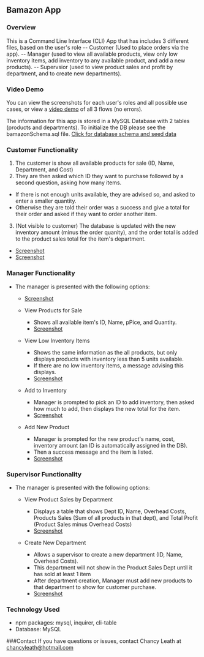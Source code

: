 ## Bamazon App

### Overview
This is a Command Line Interface (CLI) App that has includes 3 different files, based on the user's role
  -- Customer (Used to place orders via the app).
  -- Manager (used to view all available products, view only low inventory items, add inventory to any available product, and add a new products).
  -- Supervsior (used to view product sales and profit by department, and to create new departments).

### Video Demo
You can view the screenshots for each user's roles and all possible use cases, or view a [video demo](https://drive.google.com/file/d/1uiu-oVU9oDjVr7u53-FOVRZtT6Dvj1l_/view?usp=sharing) of all 3 flows (no errors). 
  
The information for this app is stored in a MySQL Database with 2 tables (products and departments). To initialize the DB please see the bamazonSchema.sql file. [Click for database schema and seed data](bamazonSchema.sql)


### Customer Functionality

1. The customer is show all available products for sale (ID, Name, Department, and Cost)
2. They are then asked which ID they want to purchase followed by a second question, asking how many items.
  * If there is not enough units available, they are advised so, and asked to enter a smaller quantity.
  * Otherwise they are told their order was a success and give a total for their order and asked if they want to order another item.
3. (Not visible to customer) The database is updated with the new inventory amount (minus the order quanity), and the order total is added to the product sales total for the item's department.

  * [Screenshot](images/bamazon_cust_order_success.png)
  * [Screenshot](images/bamazon_cust_overquantity.png)


### Manager Functionality

* The manager is presented with the following options:
  * [Screenshot](images/bamazon_mgr_start.png)


  * View Products for Sale
    * Shows all available item's ID, Name, pPice, and Quantity.
    * [Screenshot](images/mgr_showAll.png)

  * View Low Inventory Items
    * Shows the same information as the all products, but only displays products with inventory less than 5 units available.
    * If there are no low inventory items, a message advising this displays.
    * [Screenshot](images/mgr_showLowInventory.png)

  * Add to Inventory
    * Manager is prompted to pick an ID to add inventory, then asked how much to add, then displays the new total for the item.
    * [Screenshot](images/mgr_add_inventory.png)

  * Add New Product
    * Manager is prompted for the new product's name, cost, inventory amount (an ID is automatically assigned in the DB).
    * Then a success message and the item is listed.
    * [Screenshot](images/mgr_add_product.png)


### Supervisor Functionality

* The manager is presented with the following options:

  * View Product Sales by Department
    * Displays a table that shows Dept ID, Name, Overhead Costs, Products Sales (Sum of all products in that dept), and Total Profit (Product Sales minus Overhead Costs)
    * [Screenshot](images/sup_view_depts.png)
    
   
  * Create New Department
    * Allows a supervisor to create a new department (ID, Name, Overhead Costs).
    * This department will not show in the Product Sales Dept until it has sold at least 1 item
    * After department creation, Manager must add new products to that department to show for customer purchase.
    * [Screenshot](images/sup_create_dept.png)

### Technology Used

*  npm packages: mysql, inquirer, cli-table
*  Database: MySQL

###Contact
If you have questions or issues, contact Chancy Leath at chancyleath@hotmail.com
